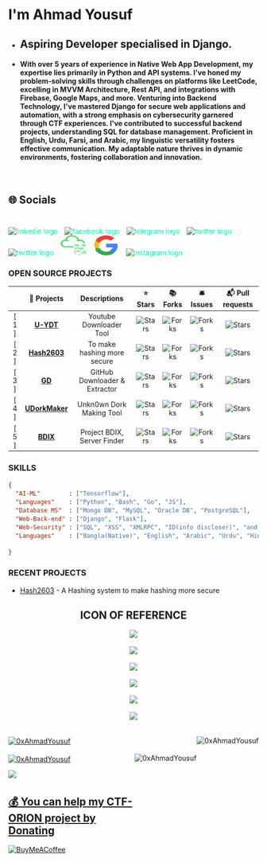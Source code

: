 # I'm Ahmad Yousuf
- ## Aspiring Developer specialised in Django.
- #### With over 5 years of experience in Native Web App Development, my expertise lies primarily in Python and API systems. I've honed my problem-solving skills through challenges on platforms like LeetCode, excelling in MVVM Architecture, Rest API, and integrations with Firebase, Google Maps, and more. Venturing into Backend Technology, I've mastered Django for secure web applications and automation, with a strong emphasis on cybersecurity garnered through CTF experiences. I've contributed to successful backend projects, understanding SQL for database management. Proficient in English, Urdu, Farsi, and Arabic, my linguistic versatility fosters effective communication. My adaptable nature thrives in dynamic environments, fostering collaboration and innovation.

<br>

## 🌐 Socials
<div align="left" style="text-decoration: none;">
  <div style="text-align: left; font-size: 20px;">
      <br>
  </div>
    <a href="https://www.linkedin.com/in/Unkn0wn2603/" target="_blank" style="text-decoration: none;color: #00fcb0;margin-right: 10px;">
    <img src="https://raw.githubusercontent.com/maurodesouza/profile-readme-generator/master/src/assets/icons/social/linkedin/default.svg" width="52" height="40" alt="linkedin logo">
    </a>
    <a href="https://www.facebook.com/Unkn0wn2603/" target="_blank" style="text-decoration: none;color: #00fcb0;margin-right: 10px;">
    <img src="https://raw.githubusercontent.com/maurodesouza/profile-readme-generator/master/src/assets/icons/social/facebook/default.svg" width="52" height="40" alt="facebook logo">
    </a>
    <a href="https://t.me/Unkn0wn2603/" target="_blank" style="text-decoration: none;color: #00fcb0;margin-right: 10px;">
    <img src="https://raw.githubusercontent.com/maurodesouza/profile-readme-generator/master/src/assets/icons/social/telegram/default.svg" width="52" height="40" alt="telegram logo">
    </a>
    <a href="https://www.twitter.com/Unkn0wn2603/" target="_blank" style="text-decoration: none;color: #00fcb0;margin-right: 10px;">
    <img src="https://raw.githubusercontent.com/maurodesouza/profile-readme-generator/master/src/assets/icons/social/twitter/default.svg" width="52" height="40" alt="twitter logo">
    </a>
    <a href="https://www.youtube.com/@Unkn0wn2603/" target="_blank" style="text-decoration: none;color: #00fcb0;margin-right: 10px;">
    <img src="https://raw.githubusercontent.com/maurodesouza/profile-readme-generator/master/src/assets/icons/social/youtube/default.svg" width="52" height="40" alt="twitter logo">
    </a>
    <a href="https://tryhackme.com/p/Unkn0wn2603" target="_blank" style="text-decoration: none;color: #00fcb0;margin-right: 10px;">
    <img src="https://github.com/0xAhmadYousuf/DB/raw/main/thm.svg" width="52" height="40" alt="twitter logo">
    </a>
    <a href="https://google.com/search?q=Unkn0wn2603" target="_blank" style="text-decoration: none;color: #00fcb0;margin-right: 10px;">
    <img src="https://github.com/0xAhmadYousuf/DB/raw/main/google.svg" width="52" height="40" alt="twitter logo">
    </a>
    <a href="mailto:Unkn0wn2603@protonmail.com" target="_blank" style="text-decoration: none;color: #00fcb0;margin-right: 10px;">
    <img src="https://raw.githubusercontent.com/maurodesouza/profile-readme-generator/master/src/assets/icons/social/gmail/default.svg" width="52" height="40" alt="instagram logo">
    </a>
</div>


### OPEN SOURCE PROJECTS

|         |         🎁 Projects                                                                               |                          Descriptions                        |                                                                ⭐ Stars                                                              |                                                               📚 Forks                                                                |                                                               🛎 Issues                                                                |                                                             📬 Pull requests                                                              |
|:-------:|:-------------------------------------------------------------------------------------------------:|:------------------------------------------------------------:|:-------------------------------------------------------------------------------------------------------------------------------------:|:-------------------------------------------------------------------------------------------------------------------------------------:|:--------------------------------------------------------------------------------------------------------------------------------------:|:------------------------------------------------------------------------------------------------------------------------------------------:|
|  [ 1 ]  |  <a href="https://github.com/0xAhmadYousuf/U-YDT"><b>U-YDT</b></a>                                |  Youtube Downloader Tool                                     |  <img alt="Stars" src="https://img.shields.io/github/stars/0xAhmadYousuf/U-YDT?style=flat-square&labelColor=343b41"/>                 |  <img alt="Forks" src="https://img.shields.io/github/forks/0xAhmadYousuf/U-YDT?style=flat-square&labelColor=343b41"/>                 |  <img alt="Forks" src="https://img.shields.io/github/issues/0xAhmadYousuf/U-YDT?style=flat-square&labelColor=343b41"/>                 |  <img alt="Stars" src="https://img.shields.io/github/issues-pr/0xAhmadYousuf/U-YDT?style=flat-square&labelColor=343b41"/>                  |
|  [ 2 ]  |  <a href="https://github.com/0xAhmadYousuf/Hash2603"><b>Hash2603</b></a>                          |  To make hashing more secure                                 |  <img alt="Stars" src="https://img.shields.io/github/stars/0xAhmadYousuf/Hash2603?style=flat-square&labelColor=343b41"/>              |  <img alt="Forks" src="https://img.shields.io/github/forks/0xAhmadYousuf/Hash2603?style=flat-square&labelColor=343b41"/>              |  <img alt="Forks" src="https://img.shields.io/github/issues/0xAhmadYousuf/Hash2603?style=flat-square&labelColor=343b41"/>              |  <img alt="Stars" src="https://img.shields.io/github/issues-pr/0xAhmadYousuf/Hash2603?style=flat-square&labelColor=343b41"/>               |
|  [ 3 ]  |  <a href="https://github.com/0xAhmadYousuf/GD"><b>GD</b></a>                                      |  GitHub Downloader & Extractor                               |  <img alt="Stars" src="https://img.shields.io/github/stars/0xAhmadYousuf/GD?style=flat-square&labelColor=343b41"/>                    |  <img alt="Forks" src="https://img.shields.io/github/forks/0xAhmadYousuf/GD?style=flat-square&labelColor=343b41"/>                    |  <img alt="Forks" src="https://img.shields.io/github/issues/0xAhmadYousuf/GD?style=flat-square&labelColor=343b41"/>                    |  <img alt="Stars" src="https://img.shields.io/github/issues-pr/0xAhmadYousuf/GD?style=flat-square&labelColor=343b41"/>                     |
|  [ 4 ]  |  <a href="https://github.com/0xAhmadYousuf/UDorkMaker"><b>UDorkMaker</b></a>                      |  Unkn0wn Dork Making Tool                                    |  <img alt="Stars" src="https://img.shields.io/github/stars/0xAhmadYousuf/UDorkMaker?style=flat-square&labelColor=343b41"/>            |  <img alt="Forks" src="https://img.shields.io/github/forks/0xAhmadYousuf/UDorkMaker?style=flat-square&labelColor=343b41"/>            |  <img alt="Forks" src="https://img.shields.io/github/issues/0xAhmadYousuf/UDorkMaker?style=flat-square&labelColor=343b41"/>            |  <img alt="Stars" src="https://img.shields.io/github/issues-pr/0xAhmadYousuf/UDorkMaker?style=flat-square&labelColor=343b41"/>             |
|  [ 5 ]  |  <a href="https://github.com/0xAhmadYousuf/bdix"><b>BDIX</b></a>                                  |  Project BDIX, Server Finder                                 |  <img alt="Stars" src="https://img.shields.io/github/stars/0xAhmadYousuf/bdix?style=flat-square&labelColor=343b41"/>                  |  <img alt="Forks" src="https://img.shields.io/github/forks/0xAhmadYousuf/bdix?style=flat-square&labelColor=343b41"/>                  |  <img alt="Forks" src="https://img.shields.io/github/issues/0xAhmadYousuf/bdix?style=flat-square&labelColor=343b41"/>                  |  <img alt="Stars" src="https://img.shields.io/github/issues-pr/0xAhmadYousuf/bdix?style=flat-square&labelColor=343b41"/>                   |


### SKILLS
```json
{ 
  "AI-ML"        : ["Tensorflow"],
  "Languages"    : ["Python", "Bash", "Go", "JS"],
  "Database MS"  : ["Mongo DB", "MySQL", "Oracle DB", "PostgreSQL"],
  "Web-Back-end" : ["Django", "Flask"],
  "Web-Security" : ["SQL", "XSS", "XMLRPC", "ID(info discloser)", "and more..."],
  "Languages"    : ["Bangla(Native)", "English", "Arabic", "Urdu", "Hindi", "Farsi"],

}
```
### RECENT PROJECTS
* <p><a href="https://github.com/0xAhmadYousuf/Hash2603" target="_blank">Hash2603</a> - A Hashing system to make hashing more secure</p>

<h2 align="center">ICON OF REFERENCE</h2>

<p align="center"><a href="https://skillicons.dev"><img src="https://skillicons.dev/icons?i=bash,c,css,django,flask,html,js,py,pytorch,tensorflow,nextjs" /></a></p>
<p align="center"><a href="https://skillicons.dev"><img src="https://skillicons.dev/icons?i=ae,anaconda,docker,git,github,githubactions,gitlab,pycharm,vscode,postman,replit" /></a></p>
<p align="center"><a href="https://skillicons.dev"><img src="https://skillicons.dev/icons?i=aws,azure,gcp,cloudflare,heroku,firebase,raspberrypi,redhat,ubuntu,linux,debian" /></a></p>
<p align="center"><a href="https://skillicons.dev"><img src="https://skillicons.dev/icons?i=mongodb,mysql,sqlite,wordpress,regex,discord,bots,gmail,instagram,linkedin,stackoverflow" /></a></p>
<p align="center"><a href="https://skillicons.dev"><img src="https://skillicons.dev/icons?i=kali,powershell,windows,arch,raspberrypi,redhat,ubuntu,linux,debian,md,ps" /></a></p>
<p align="center"><a href="https://skillicons.dev"><img src="https://skillicons.dev/icons?i=svg,xd" /></a></p>

<h2 align="center"></h2>

<a href="https://github.com/0xAhmadYousuf/"><img align="center" height="157em" src="https://github-readme-stats.vercel.app/api?username=0xAhmadYousuf&theme=tokyonight&layout=compact&show_icons=true&locale=en" alt="0xAhmadYousuf" /><img align="right" height="157em" src="https://github-readme-stats.vercel.app/api/top-langs?username=0xAhmadYousuf&theme=tokyonight&show_icons=true&locale=en&layout=compact" alt="0xAhmadYousuf" /></a>
</br>
</br>
<a href="https://leetcode.com/Unkn0wn2603/"><img align="center" height="150em" src="https://leetcard.jacoblin.cool/Unkn0wn2603?theme=dark" alt="0xAhmadYousuf" /><a href="https://github.com/0xAhmadYousuf/"><img align="right" height="150em" src="https://github-readme-streak-stats.herokuapp.com/?user=0xAhmadYousuf&theme=tokyonight&layout=compact" alt="0xAhmadYousuf" />

![](https://raw.githubusercontent.com/Sutil/Sutil/2b2fad3bf54522bb30c8c170591fc68ff51b69e6/github-contribution-grid-snake2.svg)

## 💰 You can help my CTF-ORION project by Donating
[![BuyMeACoffee](https://img.shields.io/badge/Buy%20Me%20a%20Coffee-ffdd00?style=for-the-badge&logo=buy-me-a-coffee&logoColor=black)](https://www.buymeacoffee.com/Unkn0wn2603)
